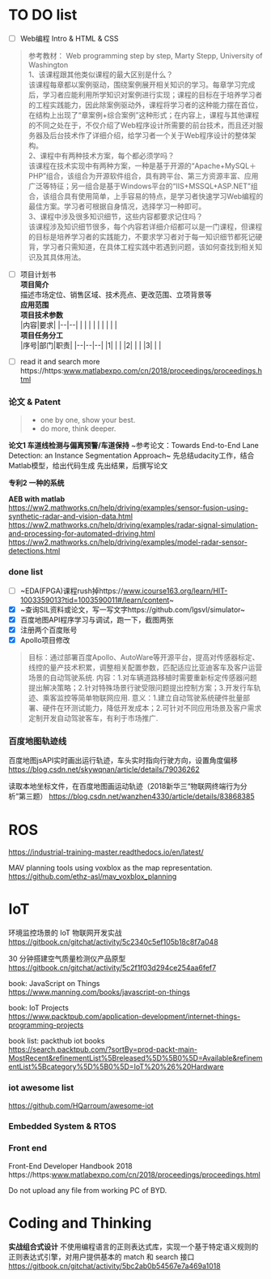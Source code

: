 # TO DO list
- [ ] Web编程 Intro & HTML & CSS 
> 参考教材： Web programming step by step, Marty Stepp, University of Washington  
> 1、该课程跟其他类似课程的最大区别是什么？  
该课程每章都以案例驱动，围绕案例展开相关知识的学习。每章学习完成后，学习者应能利用所学知识对案例进行实现；课程的目标在于培养学习者的工程实践能力，因此除案例驱动外，课程将学习者的这种能力摆在首位，在结构上出现了“章案例+综合案例”这种形式；在内容上，课程与其他课程的不同之处在于，不仅介绍了Web程序设计所需要的前台技术，而且还对服务器及后台技术作了详细介绍，给学习者一个关于Web程序设计的整体架构。  
2、课程中有两种技术方案，每个都必须学吗？  
该课程在技术实现中有两种方案，一种是基于开源的“Apache+MySQL＋PHP”组合，该组合为开源软件组合，具有跨平台、第三方资源丰富、应用广泛等特征；另一组合是基于Windows平台的“IIS+MSSQL+ASP.NET”组合，该组合具有使用简单，上手容易的特点，是学习者快速学习Web编程的最佳方案。学习者可根据自身情况，选择学习一种即可。  
3、课程中涉及很多知识细节，这些内容都要求记住吗？  
该课程涉及知识细节很多，每个内容若详细介绍都可以是一门课程，但课程的目标是培养学习者的实践能力，不要求学习者对于每一知识细节都死记硬背，学习者只需知道，在具体工程实践中若遇到问题，该如何查找到相关知识及其具体用法。  
- [ ] 项目计划书  
**项目简介**  
描述市场定位、销售区域、技术亮点、更改范围、立项背景等  
**应用范围**  
**项目技术参数**  
|内容|要求|
|--|--|
| | |
| | |
| | |  
**项目任务分工**  
|序号|部门|职责|
|--|--|--|
|1| | |
|2| | |
|3| | |

- [ ] read it and search more https://https:www.matlabexpo.com/cn/2018/proceedings/proceedings.html

### 论文 & Patent
> - one by one, show your best.  
> - do more, think deeper.

**论文1 车道线检测与偏离预警/车道保持**
~参考论文：Towards End-to-End Lane Detection: an Instance Segmentation Approach~
先总结udacity工作，结合Matlab模型，给出代码生成
先出结果，后撰写论文


**专利2 一种的系统**

**AEB with matlab**  
https://ww2.mathworks.cn/help/driving/examples/sensor-fusion-using-synthetic-radar-and-vision-data.html
https://ww2.mathworks.cn/help/driving/examples/radar-signal-simulation-and-processing-for-automated-driving.html
https://ww2.mathworks.cn/help/driving/examples/model-radar-sensor-detections.html

### done list  
- [ ] ~EDA(FPGA)课程rush掉https://www.icourse163.org/learn/HIT-1003359013?tid=1003590011#/learn/content~ 
- [x] ~查询SIL资料或论文，写一写文字https://github.com/lgsvl/simulator~  
- [x] 百度地图API程序学习与调试，跑一下，截图两张
- [x] 注册两个百度账号
- [x] Apollo项目修改
> 目标：通过部署百度Apollo、AutoWare等开源平台，提高对传感器标定、线控的量产技术积累，调整相关配置参数，匹配适应比亚迪客车及客户运营场景的自动驾驶系统.
内容：1.对车辆道路移植时需要重新标定传感器问题提出解决策略；2.针对特殊场景行驶受限问题提出控制方案；3.开发行车轨迹、乘客监控等简单物联网应用.
意义：1.建立自动驾驶系统硬件批量部署、硬件在环测试能力，降低开发成本；2.可针对不同应用场景及客户需求定制开发自动驾驶客车，有利于市场推广.

### 百度地图轨迹线
百度地图jsAPI实时画出运行轨迹，车头实时指向行驶方向，设置角度偏移
https://blog.csdn.net/skywqnan/article/details/79036262

读取本地坐标文件，在百度地图画运动轨迹（2018新华三“物联网终端行为分析”第三题）
https://blog.csdn.net/wanzhen4330/article/details/83868385

# ROS
https://industrial-training-master.readthedocs.io/en/latest/

MAV planning tools using voxblox as the map representation.  
https://github.com/ethz-asl/mav_voxblox_planning

# IoT
环境监控场景的 IoT 物联网开发实战  
https://gitbook.cn/gitchat/activity/5c2340c5ef105b18c8f7a048  
  
30 分钟搭建空气质量检测仪产品原型  
https://gitbook.cn/gitchat/activity/5c2f1f03d294ce254aa6fef7

book: JavaScript on Things  
https://www.manning.com/books/javascript-on-things  

book: IoT Projects  
https://www.packtpub.com/application-development/internet-things-programming-projects

book list: packthub iot books  
https://search.packtpub.com/?sortBy=prod-packt-main-MostRecent&refinementList%5Breleased%5D%5B0%5D=Available&refinementList%5Bcategory%5D%5B0%5D=IoT%20%26%20Hardware
### iot awesome list
https://github.com/HQarroum/awesome-iot

### Embedded System & RTOS

### Front end
Front-End Developer Handbook 2018
https://https:www.matlabexpo.com/cn/2018/proceedings/proceedings.html


Do not upload any file from working PC of BYD.

# Coding and Thinking

**实战组合式设计**
不使用编程语言的正则表达式库，实现一个基于特定语义规则的正则表达式引擎，对用户提供基本的 match 和 search 接口
https://gitbook.cn/gitchat/activity/5bc2ab0b54567e7a469a1018
